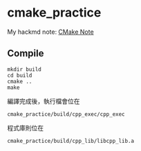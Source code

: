 # cmake_practice

My hackmd note: [CMake Note](https://hackmd.io/c2bHFM66RvG6N-4yP8ouyA?view)


## Compile

```
mkdir build
cd build
cmake ..
make
```

編譯完成後，執行檔會位在
```
cmake_practice/build/cpp_exec/cpp_exec
```

程式庫則位在
```
cmake_practice/build/cpp_lib/libcpp_lib.a
```
